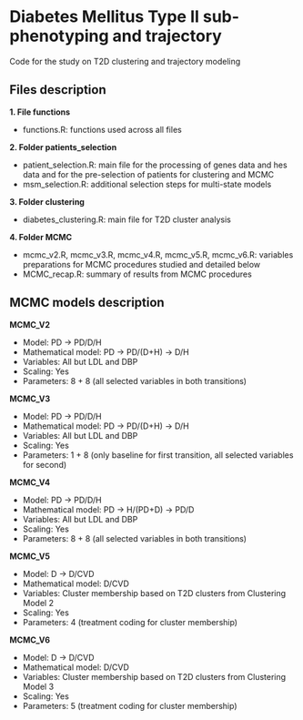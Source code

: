 # Diabetes Mellitus Type II sub-phenotyping and trajectory

Code for the study on T2D clustering and trajectory modeling

## Files description

**1. File functions**
- functions.R: functions used across all files

**2. Folder patients_selection**
- patient_selection.R: main file for the processing of genes data and hes data and for the pre-selection of patients for clustering and MCMC
- msm_selection.R: additional selection steps for multi-state models

**3. Folder clustering**
- diabetes_clustering.R: main file for T2D cluster analysis

**4. Folder MCMC**
- mcmc_v2.R, mcmc_v3.R, mcmc_v4.R, mcmc_v5.R, mcmc_v6.R: variables preparations for MCMC procedures studied and detailed below
- MCMC_recap.R: summary of results from MCMC procedures


## MCMC models description

**MCMC_V2**
- Model: PD -> PD/D/H
- Mathematical model: PD -> PD/(D+H) -> D/H
- Variables: All but LDL and DBP
- Scaling: Yes
- Parameters: 8 + 8 (all selected variables in both transitions)

**MCMC_V3**
- Model: PD -> PD/D/H
- Mathematical model: PD -> PD/(D+H) -> D/H
- Variables: All but LDL and DBP
- Scaling: Yes
- Parameters: 1 + 8 (only baseline for first transition, all selected variables for second)

**MCMC_V4**
- Model: PD -> PD/D/H
- Mathematical model: PD -> H/(PD+D) -> PD/D
- Variables: All but LDL and DBP
- Scaling: Yes
- Parameters: 8 + 8 (all selected variables in both transitions)

**MCMC_V5**
- Model: D -> D/CVD
- Mathematical model: D/CVD
- Variables: Cluster membership based on T2D clusters from Clustering Model 2
- Scaling: Yes
- Parameters: 4 (treatment coding for cluster membership)

**MCMC_V6**
- Model: D -> D/CVD
- Mathematical model: D/CVD
- Variables: Cluster membership based on T2D clusters from Clustering Model 3
- Scaling: Yes
- Parameters: 5 (treatment coding for cluster membership)
